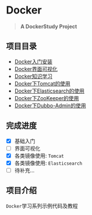 # Docker

> **A DockerStudy Project**

## 项目目录

<!-- 1. 基础入门
2. 界面可视化
3. 各类镜像使用 -->

* [Docker入门安装](00-GettingStarted.html)
* [Docker界面可视化](01-VisualizationTools.html)
* [Docker知识学习](01-Docker-Study.html)
* [Docker下Tomcat的使用](02-Tomcat.html)
* [Docker下Elasticsearch的使用](03-Elasticsearch.html)
* [Docker下ZooKeeper的使用](04-ZooKeeper-Cluster.html)
* [Docker下Dubbo-Admin的使用](05-Dubbo-Admin.html)

## 完成进度

- [x] 基础入门
- [ ] 界面可视化
- [x] 各类镜像使用: `Tomcat`
- [x] 各类镜像使用: `Elasticsearch`
- [ ] 待补充...

## 项目介绍

`Docker`学习系列示例代码及教程